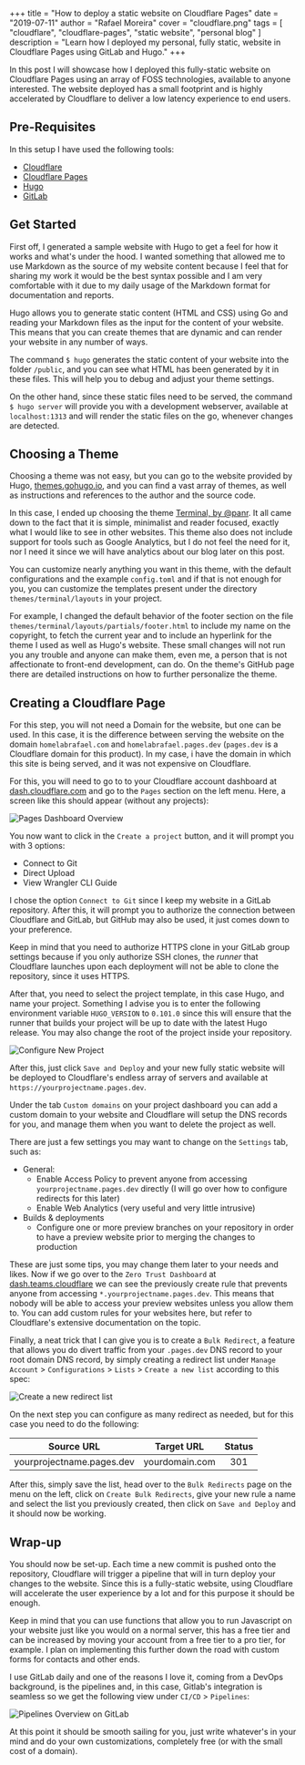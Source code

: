 +++
title = "How to deploy a static website on Cloudflare Pages"
date = "2019-07-11"
author = "Rafael Moreira"
cover = "cloudflare.png"
tags = [ "cloudflare", "cloudflare-pages", "static website", "personal blog" ]
description = "Learn how I deployed my personal, fully static, website in Cloudflare Pages using GitLab and Hugo."
+++

In this post I will showcase how I deployed this fully-static website on Cloudflare Pages using an array of FOSS technologies, available to anyone interested. The website deployed has a small footprint and is highly accelerated by Cloudflare to deliver a low latency experience to end users.

## Pre-Requisites

In this setup I have used the following tools:

- [Cloudflare](https://www.cloudflare.com/)
- [Cloudflare Pages](https://pages.cloudflare.com/)
- [Hugo](https://gohugo.io/)
- [GitLab](https://gitlab.com/)

## Get Started

First off, I generated a sample website with Hugo to get a feel for how it works and what's under the hood. I wanted something that allowed me to use Markdown as the source of my website content because I feel that for sharing my work it would be the best syntax possible and I am very comfortable with it due to my daily usage of the Markdown format for documentation and reports.

Hugo allows you to generate static content (HTML and CSS) using Go and reading your Markdown files as the input for the content of your website. This means that you can create themes that are dynamic and can render your website in any number of ways.

The command `$ hugo` generates the static content of your website into the folder `/public`, and you can see what HTML has been generated by it in these files. This will help you to debug and adjust your theme settings.

On the other hand, since these static files need to be served, the command `$ hugo server` will provide you with a development webserver, available at `localhost:1313` and will render the static files on the go, whenever changes are detected.

## Choosing a Theme

Choosing a theme was not easy, but you can go to the website provided by Hugo, [themes.gohugo.io](https://themes.gohugo.io/), and you can find a vast array of themes, as well as instructions and references to the author and the source code.

In this case, I ended up choosing the theme [Terminal, by @panr](https://github.com/panr/hugo-theme-terminal). It all came down to the fact that it is simple, minimalist and reader focused, exactly what I would like to see in other websites. This theme also does not include support for tools such as Google Analytics, but I do not feel the need for it, nor I need it since we will have analytics about our blog later on this post.

You can customize nearly anything you want in this theme, with the default configurations and the example `config.toml` and if that is not enough for you, you can customize the templates present under the directory `themes/terminal/layouts` in your project.

For example, I changed the default behavior of the footer section on the file `themes/terminal/layouts/partials/footer.html` to include my name on the copyright, to fetch the current year and to include an hyperlink for the theme I used as well as Hugo's website. These small changes will not run you any trouble and anyone can make them, even me, a person that is not affectionate to front-end development, can do. On the theme's GitHub page there are detailed instructions on how to further personalize the theme.

## Creating a Cloudflare Page

For this step, you will not need a Domain for the website, but one can be used. In this case, it is the difference between serving the website on the domain `homelabrafael.com` and `homelabrafael.pages.dev` (`pages.dev` is a Cloudflare domain for this product). In my case, i have the domain in which this site is being served, and it was not expensive on Cloudflare.

For this, you will need to go to to your Cloudflare account dashboard at [dash.cloudflare.com](https://dash.cloudflare.com/) and go to the `Pages` section on the left menu. Here, a screen like this should appear (without any projects):

![Pages Dashboard Overview](./new-page-project.png)

You now want to click in the `Create a project` button, and it will prompt you with 3 options:

- Connect to Git
- Direct Upload
- View Wrangler CLI Guide

I chose the option `Connect to Git` since I keep my website in a GitLab repository. After this, it will prompt you to authorize the connection between Cloudflare and GitLab, but GitHub may also be used, it just comes down to your preference.

Keep in mind that you need to authorize HTTPS clone in your GitLab group settings because if you only authorize SSH clones, the _runner_ that Cloudflare launches upon each deployment will not be able to clone the repository, since it uses HTTPS.

After that, you need to select the project template, in this case Hugo, and name your project. Something I advise you is to enter the following environment variable `HUGO_VERSION` to `0.101.0` since this will ensure that the runner that builds your project will be up to date with the latest Hugo release. You may also change the root of the project inside your repository.

![Configure New Project](./configure-project.png)

After this, just click `Save and Deploy` and your new fully static website will be deployed to Cloudflare's endless array of servers and available at `https://yourprojectname.pages.dev`.

Under the tab `Custom domains` on your project dashboard you can add a custom domain to your website and Cloudflare will setup the DNS records for you, and manage them when you want to delete the project as well.

There are just a few settings you may want to change on the `Settings` tab, such as:

- General:
  - Enable Access Policy to prevent anyone from accessing `yourprojectname.pages.dev` directly (I will go over how to configure redirects for this later)
  - Enable Web Analytics (very useful and very little intrusive)
- Builds & deployments
  - Configure one or more preview branches on your repository in order to have a preview website prior to merging the changes to production

These are just some tips, you may change them later to your needs and likes. Now if we go over to the `Zero Trust Dashboard` at [dash.teams.cloudflare](https://dash.teams.cloudflare.com/) we can see the previously create rule that prevents anyone from accessing `*.yourprojectname.pages.dev`. This means that nobody will be able to access your preview websites unless you allow them to. You can add custom rules for your websites here, but refer to Cloudflare's extensive documentation on the topic.

Finally, a neat trick that I can give you is to create a `Bulk Redirect`, a feature that allows you do divert traffic from your `.pages.dev` DNS record to your root domain DNS record, by simply creating a redirect list under `Manage Account` > `Configurations` > `Lists` > `Create a new list` according to this spec:

![Create a new redirect list](./create-redirect-list.png)

On the next step you can configure as many redirect as needed, but for this case you need to do the following:

|      **Source URL**       | **Target URL** | **Status** |
| :-----------------------: | :------------: | :--------: |
| yourprojectname.pages.dev | yourdomain.com |    301     |

After this, simply save the list, head over to the `Bulk Redirects` page on the menu on the left, click on `Create Bulk Redirects`, give your new rule a name and select the list you previously created, then click on `Save and Deploy` and it should now be working.

## Wrap-up

You should now be set-up. Each time a new commit is pushed onto the repository, Cloudflare will trigger a pipeline that will in turn deploy your changes to the website. Since this is a fully-static website, using Cloudflare will accelerate the user experience by a lot and for this purpose it should be enough.

Keep in mind that you can use functions that allow you to run Javascript on your website just like you would on a normal server, this has a free tier and can be increased by moving your account from a free tier to a pro tier, for example. I plan on implementing this further down the road with custom forms for contacts and other ends.

I use GitLab daily and one of the reasons I love it, coming from a DevOps background, is the pipelines and, in this case, Gitlab's integration is seamless so we get the following view under `CI/CD` > `Pipelines`:

![Pipelines Overview on GitLab](./pipelines-overview.png)

At this point it should be smooth sailing for you, just write whatever's in your mind and do your own customizations, completely free (or with the small cost of a domain).
